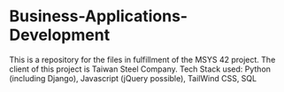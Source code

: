 # Business-Applications-Development
This is a repository for the files in fulfillment of the MSYS 42 project.
The client of this project is Taiwan Steel Company.
Tech Stack used: Python (including Django), Javascript (jQuery possible), TailWind CSS, SQL
